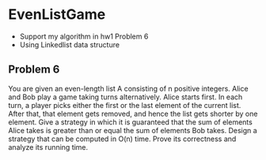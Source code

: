# EvenListGame 
- Support my algorithm in hw1 Problem 6
- Using Linkedlist data structure

## Problem 6
<p>
You are given an even-length list A consisting of n positive integers. Alice and Bob play a game taking turns alternatively. Alice starts first. In each turn, a player picks either the first or the last element of the current list. After that, that element gets removed, and hence the list gets shorter by one element. Give a strategy in which it is guaranteed that the sum of elements Alice takes is greater than or equal the sum of elements Bob takes. Design a strategy that can be computed in O(n) time. Prove its correctness and analyze its running time.
</p>

